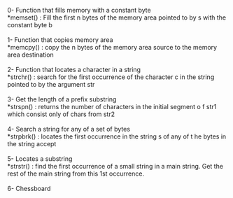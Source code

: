 0- Function that fills memory with a constant byte</br>
	*memset() : Fill the first n bytes of the memory area pointed to by
s with the constant byte b</br></br>
1- Function that copies memory area</br>
	*memcpy() : copy the n bytes of the memory area source to the memory
area destination</br></br>
2- Function that locates a character in a string</br>
	*strchr() : search for the first occurrence of the character c in
the string pointed to by the argument str</br></br>
3- Get the length of a prefix substring</br>
	*strspn() : returns the number of characters in the initial segment o
f str1 which consist only of chars from str2</br></br>
4- Search a string for any of a set of bytes</br>
	*strpbrk() : locates the first occurrence in the string s of any of t
he bytes in the string accept</br></br>
5- Locates a substring</br>
	*strstr() : find the first occurrence of a small string in a main
string. Get the rest of the main string from this 1st occurrence.</br></br>
6- Chessboard</br>

